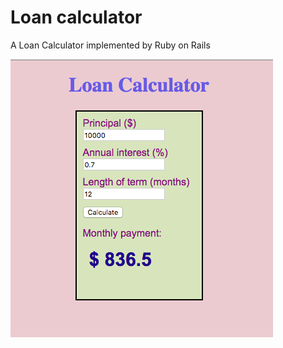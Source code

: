 # Loan calculator

A Loan Calculator implemented by Ruby on Rails

![screenshoot](https://github.com/helloyiyi/loanCalculator/blob/master/loan.png)


